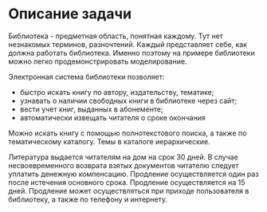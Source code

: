 # Описание задачи

Библиотека - предметная область, понятная каждому. Тут нет незнакомых терминов, разночтений. Каждый представляет себе, как должна работать библиотека. Именно поэтому на примере библиотеки можно легко продемонстрировать моделирование.

Электронная система библиотеки позволяет:

* быстро искать книгу по автору, издательству, тематике;
* узнавать о наличии свободных книги в библиотеке через сайт;
* вести учет книг, выданных в абонементе;
* автоматически извещать читателя о сроке окончания 

Можно искать книгу с помощью полнотекстового поиска, а также по тематическому каталогу. Темы в каталоге иерархические.

Литература выдается читателям на дом на срок 30 дней. В случае несвоевременного возврата взятых документов читателю следует уплатить денежную компенсацию. Продление осуществляется один раз после истечения основного срока. Продление осуществляется на 15 дней. Продление может осуществляться при приходе пользователя в библиотеку, а также по телефону и интернету.

